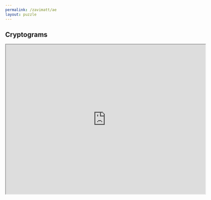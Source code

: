 ```yaml
---
permalink: /zavimatt/ae
layout: puzzle
---
```


<h2>Cryptograms</h2>

<iframe src="https://drive.google.com/file/d/1wCSdu32zbkR1EIRhfR2MP6YdX1b8uPmspdVBMR5MOUw/preview" width="640" height="480"></iframe>
